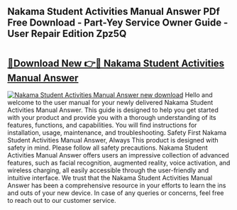 ## Nakama Student Activities Manual Answer PDf Free Download - Part-Yey Service Owner Guide - User Repair Edition Zpz5Q

# <h2><a href="http://bc47997.oget.top/?id=Nakama+Student+Activities+Manual+Answer">🔗Download New 👉🔴 Nakama Student Activities Manual Answer</a></h2>

[![Nakama Student Activities Manual Answer new download](https://i.imgur.com/5g1atiW.png)](http://bc47997.oget.top/?id=Nakama+Student+Activities+Manual+Answer)
Hello and welcome to the user manual for your newly delivered Nakama Student Activities Manual Answer. This guide is designed to help you get started with your product and provide you with a thorough understanding of its features, functions, and capabilities. You will find instructions for installation, usage, maintenance, and troubleshooting. Safety First Nakama Student Activities Manual Answer, Always This product is designed with safety in mind. Please follow all safety precautions. Nakama Student Activities Manual Answer offers users an impressive collection of advanced features, such as facial recognition, augmented reality, voice activation, and wireless charging, all easily accessible through the user-friendly and intuitive interface. We trust that the Nakama Student Activities Manual Answer has been a comprehensive resource in your efforts to learn the ins and outs of your new device. In case of any queries or concerns, feel free to reach out to our customer service.
